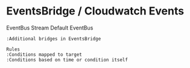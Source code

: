 # EventsBridge / Cloudwatch Events

EventBus
Stream
Default EventBus

    :Additional bridges in EventsBridge

    Rules
    :Conditions mapped to target
    :Conditions based on time or condition itself
